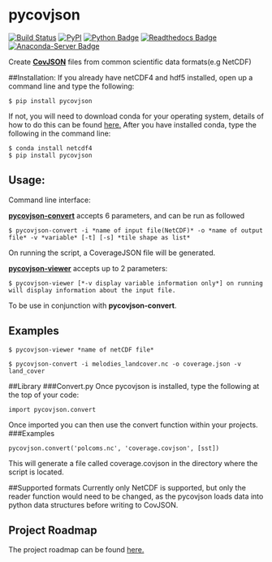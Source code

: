 # pycovjson  
[![Build Status](https://travis-ci.org/Reading-eScience-Centre/pycovjson.svg?branch=master)](https://travis-ci.org/Reading-eScience-Centre/pycovjson)
[![PyPI](https://img.shields.io/pypi/v/pycovjson.svg?maxAge=2592000?style=plastic)](https://pypi.python.org/pypi/pycovjson)
[![Python Badge](https://img.shields.io/badge/python-3-blue.svg)](https://www.python.org/downloads/)
[![Readthedocs Badge](https://readthedocs.org/projects/pycovjson/badge/)](http://pycovjson.readthedocs.io/en/latest/)
[![Anaconda-Server Badge](https://anaconda.org/rileywilliams/pycovjson/badges/version.svg)](https://anaconda.org/rileywilliams/pycovjson)

Create **[CovJSON](https://covjson.org/)** files from common scientific data formats(e.g NetCDF)

##Installation:
If you already have netCDF4 and hdf5 installed,
open up a command line and type the following:
```
$ pip install pycovjson
```
If not, you will need to download conda for your operating system,
details of how to do this can be found [here.](http://conda.pydata.org/docs/install/quick.html)
After you have installed conda, type the following in the command line:
```
$ conda install netcdf4
$ pip install pycovjson
```
## Usage:
Command line interface:

**[pycovjson-convert](https://github.com/Reading-eScience-Centre/pycovjson/blob/master/pycovjson/cli/convert.py)** accepts 6 parameters, and can be run as followed 
```
$ pycovjson-convert -i *name of input file(NetCDF)* -o *name of output file* -v *variable* [-t] [-s] *tile shape as list*
```

On running the script, a CoverageJSON file will be generated.

**[pycovjson-viewer](https://github.com/Reading-eScience-Centre/pycovjson/blob/master/pycovjson/cli/viewer.py)** accepts up to 2 parameters: 
```
$ pycovjson-viewer [*-v display variable information only*] on running will display information about the input file. 
```
To be use in conjunction with **pycovjson-convert**.


Examples
--------
```
$ pycovjson-viewer *name of netCDF file*
    
$ pycovjson-convert -i melodies_landcover.nc -o coverage.json -v land_cover
``` 

##Library
###Convert.py
Once pycovjson is installed, type the following at the top of your code:
```
import pycovjson.convert
```
Once imported you can then use the convert function within your projects.
###Examples
```
pycovjson.convert('polcoms.nc', 'coverage.covjson', [sst])
```
This will generate a file called coverage.covjson in the directory where
the script is located.


##Supported formats
Currently only NetCDF is supported, but only the reader function would need to be changed, as the pycovjson loads data into python data structures before writing to CovJSON.

Project Roadmap
---------------
The project roadmap can be found [here.](https://github.com/Reading-eScience-Centre/pycovjson/projects/1)
